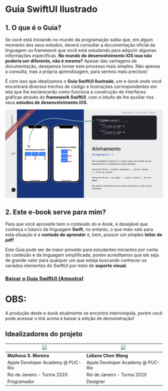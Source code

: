 # Guia SwiftUI Ilustrado
## 1. O que é o Guia?

Se você está iniciando no mundo da programação saiba que, em algum momento dos seus estudos, deverá consultar a documentação oficial da linguagem ou framework que você está estudando para adquirir algumas informações específicas. **No mundo do desenvolvimento iOS isso não poderia ser diferente, não é mesmo?** Apesar das vantagens da documentação, desejamos tornar este processo mais simples. Não apenas a consulta, mas a própria aprendizagem, para sermos mais precisos!

É com isso que idealizamos o **Guia SwiftUI Ilustrado**, um e-book onde você encontrará diversos trechos de código e ilustrações correspondentes em tela que lhe esclarecerão como funciona a construção de interfaces gráficas através do **framework SwiftUI**, com o intuito de lhe auxiliar nos seus **estudos de desenvolvimento iOS.**

<img src="https://github.com/matheussmoreira/Guia-SwiftUI-Ilustrado/blob/main/Exemplo.png">

## 2. Este e-book serve para mim?
Para que você aproveite bem o conteúdo do e-book, é desejável que conheça o básico da linguagem **Swift**, no entanto, o que mais vale para esta situação é a **vontade de aprender** e, bem, possuir um simples **leitor de pdf!**

Este Guia pode ser de maior proveito para estudantes iniciantes por conta do conteúdo e da linguagem simplificada, porém acreditamos que ele seja de grande valor para qualquer um que esteja buscando conhecer os variados elementos do SwiftUI por meio de **suporte visual.**

### [Baixar o Guia SwiftUI (Amostra)](https://drive.google.com/file/d/1iOpF1OrbPwBAaM98LRjlPXEEPProbGAk/view?usp=sharing)
# OBS:
A produção deste e-book atualmente se encontra interrompida, porém você pode acessar o link acima e baixar a edição de demonstração!

## Idealizadores do projeto
| <img src="https://avatars.githubusercontent.com/u/62520284?s=400&u=565e559fc4b743cbcd2ee3cde97e30854e166494&v=4" width=200>    | <img src="https://avatars.githubusercontent.com/u/62903825?s=400&u=88e98fba1ed77d9121a5354ec8d1bfeba04e51dd&v=4" width=200> |
| ----------- | ----------- |
| **Matheus S. Moreira** | **Lidiane Chen Wang**|
| Apple Developer Academy @ PUC-Rio | Apple Developer Academy @ PUC-Rio |
| Rio de Janeiro - Turma 2020 | Rio de Janeiro - Turma 2020 |
| Programador | Designer |
